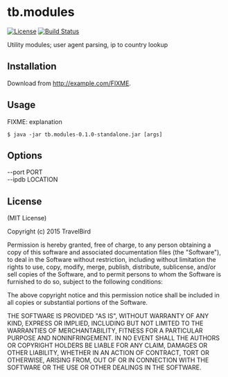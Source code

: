 # tb.modules

[![License](https://img.shields.io/badge/License-MIT-brightgreen.svg)](https://tldrlegal.com/license/mit-license)
[![Build Status](https://api.travis-ci.org/travelbird/modular.svg)](https://travis-ci.org/travelbird/modular)

Utility modules; user agent parsing, ip to country lookup

## Installation

Download from http://example.com/FIXME.

## Usage

FIXME: explanation

    $ java -jar tb.modules-0.1.0-standalone.jar [args]

## Options

--port PORT  
--ipdb LOCATION  

## License

(MIT License)

Copyright (c) 2015 TravelBird

Permission is hereby granted, free of charge, to any person obtaining a copy of this software and associated documentation files (the "Software"), to deal in the Software without restriction, including without limitation the rights to use, copy, modify, merge, publish, distribute, sublicense, and/or sell copies of the Software, and to permit persons to whom the Software is furnished to do so, subject to the following conditions:

The above copyright notice and this permission notice shall be included in all copies or substantial portions of the Software.

THE SOFTWARE IS PROVIDED "AS IS", WITHOUT WARRANTY OF ANY KIND, EXPRESS OR IMPLIED, INCLUDING BUT NOT LIMITED TO THE WARRANTIES OF MERCHANTABILITY, FITNESS FOR A PARTICULAR PURPOSE AND NONINFRINGEMENT. IN NO EVENT SHALL THE AUTHORS OR COPYRIGHT HOLDERS BE LIABLE FOR ANY CLAIM, DAMAGES OR OTHER LIABILITY, WHETHER IN AN ACTION OF CONTRACT, TORT OR OTHERWISE, ARISING FROM, OUT OF OR IN CONNECTION WITH THE SOFTWARE OR THE USE OR OTHER DEALINGS IN THE SOFTWARE.